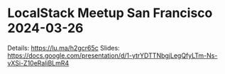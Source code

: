 # LocalStack Meetup San Francisco 2024-03-26

Details: https://lu.ma/h2gcr65c
Slides: https://docs.google.com/presentation/d/1-ytrYDTTNbgjLegQfyLTm-Ns-vXSi-Z10eRaliBLmR4
